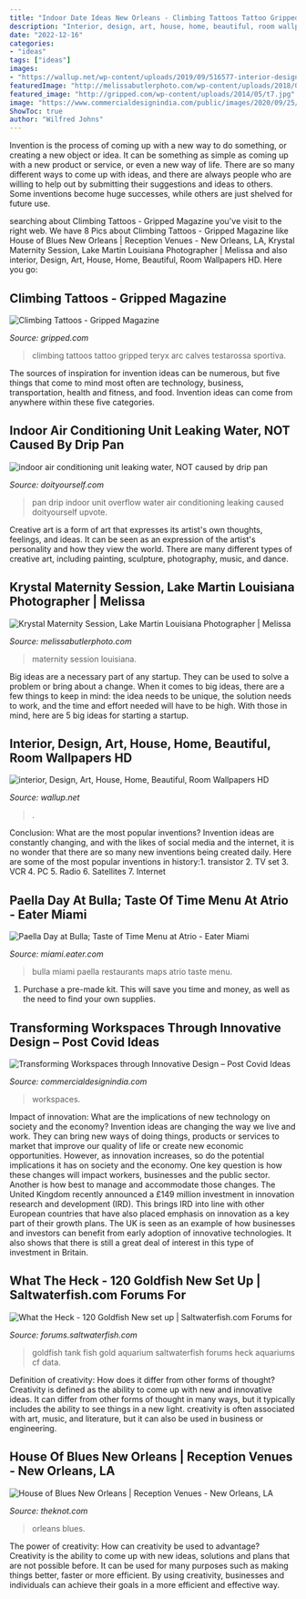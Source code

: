 ```yaml
---
title: "Indoor Date Ideas New Orleans - Climbing Tattoos Tattoo Gripped Teryx Arc Calves Testarossa Sportiva"
description: "Interior, design, art, house, home, beautiful, room wallpapers hd"
date: "2022-12-16"
categories:
- "ideas"
tags: ["ideas"]
images:
- "https://wallup.net/wp-content/uploads/2019/09/516577-interior-design-art-house-home-beautiful-room.jpg"
featuredImage: "http://melissabutlerphoto.com/wp-content/uploads/2018/08/maternity-session-take-1-190.jpg"
featured_image: "http://gripped.com/wp-content/uploads/2014/05/t7.jpg"
image: "https://www.commercialdesignindia.com/public/images/2020/09/25/Colliers-International-Office2.jpg"
ShowToc: true
author: "Wilfred Johns"
---
```



Invention is the process of coming up with a new way to do something, or creating a new object or idea. It can be something as simple as coming up with a new product or service, or even a new way of life. There are so many different ways to come up with ideas, and there are always people who are willing to help out by submitting their suggestions and ideas to others. Some inventions become huge successes, while others are just shelved for future use.

	

		
searching about Climbing Tattoos - Gripped Magazine you've visit to the right web. We have 8 Pics about Climbing Tattoos - Gripped Magazine like House of Blues New Orleans | Reception Venues - New Orleans, LA, Krystal Maternity Session, Lake Martin Louisiana Photographer | Melissa and also interior, Design, Art, House, Home, Beautiful, Room Wallpapers HD. Here you go:
		
    
## Climbing Tattoos - Gripped Magazine

<img loading=lazy src="http://gripped.com/wp-content/uploads/2014/05/t7.jpg" onerror="this.onerror=null;this.src='https://tse4.mm.bing.net/th?id=OIP.H88F4B2ozCEbjvUcBFeKiAHaJ4&amp;pid=15.1';" alt="Climbing Tattoos - Gripped Magazine">

_Source: gripped.com_

>climbing tattoos tattoo gripped teryx arc calves testarossa sportiva. 

	

The sources of inspiration for invention ideas can be numerous, but five things that come to mind most often are technology, business, transportation, health and fitness, and food. Invention ideas can come from anywhere within these five categories.

    
## Indoor Air Conditioning Unit Leaking Water, NOT Caused By Drip Pan

<img loading=lazy src="https://www.doityourself.com/forum/attachments/air-conditioning-cooling-systems/80929d1495206257-indoor-air-conditioning-unit-leaking-water-not-caused-drip-pan-overflow-20170519_105659.jpg" onerror="this.onerror=null;this.src='https://tse1.mm.bing.net/th?id=OIP.NboAn689P_w2Hk6YwcZYNwHaFj&amp;pid=15.1';" alt="indoor air conditioning unit leaking water, NOT caused by drip pan">

_Source: doityourself.com_

>pan drip indoor unit overflow water air conditioning leaking caused doityourself upvote. 

	

Creative art is a form of art that expresses its artist's own thoughts, feelings, and ideas. It can be seen as an expression of the artist's personality and how they view the world. There are many different types of creative art, including painting, sculpture, photography, music, and dance.

    
## Krystal Maternity Session, Lake Martin Louisiana Photographer | Melissa

<img loading=lazy src="http://melissabutlerphoto.com/wp-content/uploads/2018/08/maternity-session-take-1-190.jpg" onerror="this.onerror=null;this.src='https://tse2.mm.bing.net/th?id=OIP.7lceU4l-TELYhtCf8ymUhQHaLG&amp;pid=15.1';" alt="Krystal Maternity Session, Lake Martin Louisiana Photographer | Melissa">

_Source: melissabutlerphoto.com_

>maternity session louisiana. 

	

Big ideas are a necessary part of any startup. They can be used to solve a problem or bring about a change. When it comes to big ideas, there are a few things to keep in mind: the idea needs to be unique, the solution needs to work, and the time and effort needed will have to be high. With those in mind, here are 5 big ideas for starting a startup.

    
## Interior, Design, Art, House, Home, Beautiful, Room Wallpapers HD

<img loading=lazy src="https://wallup.net/wp-content/uploads/2019/09/516577-interior-design-art-house-home-beautiful-room.jpg" onerror="this.onerror=null;this.src='https://tse2.mm.bing.net/th?id=OIP.6vPOZlCBkSZQgLLQ0K0NuAHaEK&amp;pid=15.1';" alt="interior, Design, Art, House, Home, Beautiful, Room Wallpapers HD">

_Source: wallup.net_

>. 

	

Conclusion: What are the most popular inventions?
Invention ideas are constantly changing, and with the likes of social media and the internet, it is no wonder that there are so many new inventions being created daily. Here are some of the most popular inventions in history:1. transistor 2. TV set 3. VCR 4. PC 5. Radio 6. Satellites 7. Internet 
    
## Paella Day At Bulla; Taste Of Time Menu At Atrio - Eater Miami

<img loading=lazy src="https://cdn.vox-cdn.com/thumbor/8dFxb0dv0W5fkiLzHSm1RloH1fU=/52x0:905x640/1200x800/filters:focal(52x0:905x640)/cdn.vox-cdn.com/uploads/chorus_image/image/45973138/bulla.0.0.jpg" onerror="this.onerror=null;this.src='https://tse4.mm.bing.net/th?id=OIP.RFhMytHaCTHTgcRfEZ6iMwHaE8&amp;pid=15.1';" alt="Paella Day at Bulla; Taste of Time Menu at Atrio - Eater Miami">

_Source: miami.eater.com_

>bulla miami paella restaurants maps atrio taste menu. 

	

1. Purchase a pre-made kit. This will save you time and money, as well as the need to find your own supplies.

    
## Transforming Workspaces Through Innovative Design – Post Covid Ideas

<img loading=lazy src="https://www.commercialdesignindia.com/public/images/2020/09/25/Colliers-International-Office2.jpg" onerror="this.onerror=null;this.src='https://tse3.mm.bing.net/th?id=OIP.1cVcLP1hXik3TKDcspGRhgHaFj&amp;pid=15.1';" alt="Transforming Workspaces through Innovative Design – Post Covid Ideas">

_Source: commercialdesignindia.com_

>workspaces. 

	

Impact of innovation: What are the implications of new technology on society and the economy?
Invention ideas are changing the way we live and work. They can bring new ways of doing things, products or services to market that improve our quality of life or create new economic opportunities. However, as innovation increases, so do the potential implications it has on society and the economy. One key question is how these changes will impact workers, businesses and the public sector. Another is how best to manage and accommodate those changes.
The United Kingdom recently announced a £149 million investment in innovation research and development (IRD). This brings IRD into line with other European countries that have also placed emphasis on innovation as a key part of their growth plans. The UK is seen as an example of how businesses and investors can benefit from early adoption of innovative technologies. It also shows that there is still a great deal of interest in this type of investment in Britain.

    
## What The Heck - 120 Goldfish New Set Up | Saltwaterfish.com Forums For

<img loading=lazy src="https://forums.saltwaterfish.com/data/c/cf/cf55f9ff_goldfishNov142011002.jpeg" onerror="this.onerror=null;this.src='https://tse3.mm.bing.net/th?id=OIP.syKtqVNyXJv8dtH8fccjMAHaEh&amp;pid=15.1';" alt="What the Heck - 120 Goldfish New set up | Saltwaterfish.com Forums for">

_Source: forums.saltwaterfish.com_

>goldfish tank fish gold aquarium saltwaterfish forums heck aquariums cf data. 

	

Definition of creativity: How does it differ from other forms of thought?
Creativity is defined as the ability to come up with new and innovative ideas. It can differ from other forms of thought in many ways, but it typically includes the ability to see things in a new light. creativity is often associated with art, music, and literature, but it can also be used in business or engineering.

    
## House Of Blues New Orleans | Reception Venues - New Orleans, LA

<img loading=lazy src="https://media-api.xogrp.com/images/17568a0b-ca42-47b4-8788-aa34c3e20040~rs_720.480" onerror="this.onerror=null;this.src='https://tse2.mm.bing.net/th?id=OIP.QYnp2CrLVIvHszsFWS9smgHaE8&amp;pid=15.1';" alt="House of Blues New Orleans | Reception Venues - New Orleans, LA">

_Source: theknot.com_

>orleans blues. 

	

The power of creativity: How can creativity be used to advantage?
Creativity is the ability to come up with new ideas, solutions and plans that are not possible before. It can be used for many purposes such as making things better, faster or more efficient. By using creativity, businesses and individuals can achieve their goals in a more efficient and effective way.

